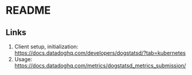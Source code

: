 # README

## Links
1. Client setup, initialization: https://docs.datadoghq.com/developers/dogstatsd/?tab=kubernetes
2. Usage: https://docs.datadoghq.com/metrics/dogstatsd_metrics_submission/

